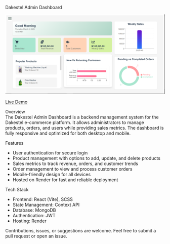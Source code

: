 Dakestel Admin Dashboard  

[![Dakestel Dashboard](https://raw.githubusercontent.com/kennygray-dev/Sales-management-application/0dcd3b26368c211cd3dbebd82adb2d39bcc6f49d/Dashboard.png)](https://sales-management-application-1.onrender.com/)  

[Live Demo](https://sales-management-application-1.onrender.com/)  

Overview  
The Dakestel Admin Dashboard is a backend management system for the Dakestel e-commerce platform. It allows administrators to manage products, orders, and users while providing sales metrics. The dashboard is fully responsive and optimized for both desktop and mobile.  

Features  
- User authentication for secure login  
- Product management with options to add, update, and delete products  
- Sales metrics to track revenue, orders, and customer trends  
- Order management to view and process customer orders  
- Mobile-friendly design for all devices  
- Hosted on Render for fast and reliable deployment  

Tech Stack  
- Frontend: React (Vite), SCSS  
- State Management: Context API  
- Database: MongoDB  
- Authentication: JWT  
- Hosting: Render  

Contributions, issues, or suggestions are welcome. Feel free to submit a pull request or open an issue.  
